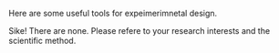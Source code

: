 Here are some useful tools for expeimerimnetal design.

Sike! There are none.  Please refere to your research interests and the scientific method.

